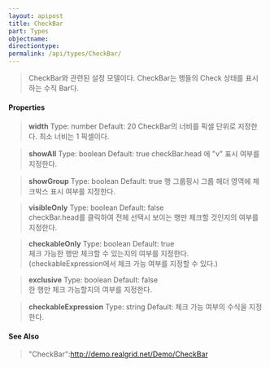 ```yaml
---
layout: apipost
title: CheckBar
part: Types
objectname: 
directiontype: 
permalink: /api/types/CheckBar/
---
```



> CheckBar와 관련된 설정 모델이다. CheckBar는 행들의 Check 상태를 표시하는 수직 Bar다. 

#### Properties

> **width**
> Type: number
> Default: 20
> CheckBar의 너비를 픽셀 단위로 지정한다. 최소 너비는 1 픽셀이다.

> **showAll**
> Type: boolean
> Default: true
> checkBar.head 에 "v" 표시 여부를 지정한다.

> **showGroup**
> Type: boolean
> Default: true
> 행 그룹핑시 그룹 헤더 영역에 체크박스 표시 여부를 지정한다.

> **visibleOnly**
> Type: boolean 
> Default: false   
> checkBar.head를 클릭하여 전체 선택시 보이는 행만 체크할 것인지의 여부를 지정한다.

> **checkableOnly**
> Type: boolean 
> Default: true   
> 체크 가능한 행만 체크할 수 있는지의 여부를 지정한다. (checkableExpression에서 체크 가능 여부를 지정할 수 있다.)

> **exclusive**
> Type: boolean 
> Default: false   
> 한 행만 체크 가능할지의 여부를 지정한다.

> **checkableExpression**
> Type: string
> Default: 
> 체크 가능 여부의 수식을 지정한다.

#### See Also
> "CheckBar":http://demo.realgrid.net/Demo/CheckBar
